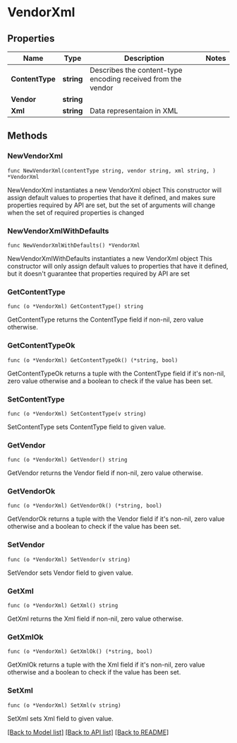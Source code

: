 # VendorXml

## Properties

Name | Type | Description | Notes
------------ | ------------- | ------------- | -------------
**ContentType** | **string** | Describes the content-type encoding received from the vendor | 
**Vendor** | **string** |  | 
**Xml** | **string** | Data representaion in XML | 

## Methods

### NewVendorXml

`func NewVendorXml(contentType string, vendor string, xml string, ) *VendorXml`

NewVendorXml instantiates a new VendorXml object
This constructor will assign default values to properties that have it defined,
and makes sure properties required by API are set, but the set of arguments
will change when the set of required properties is changed

### NewVendorXmlWithDefaults

`func NewVendorXmlWithDefaults() *VendorXml`

NewVendorXmlWithDefaults instantiates a new VendorXml object
This constructor will only assign default values to properties that have it defined,
but it doesn't guarantee that properties required by API are set

### GetContentType

`func (o *VendorXml) GetContentType() string`

GetContentType returns the ContentType field if non-nil, zero value otherwise.

### GetContentTypeOk

`func (o *VendorXml) GetContentTypeOk() (*string, bool)`

GetContentTypeOk returns a tuple with the ContentType field if it's non-nil, zero value otherwise
and a boolean to check if the value has been set.

### SetContentType

`func (o *VendorXml) SetContentType(v string)`

SetContentType sets ContentType field to given value.


### GetVendor

`func (o *VendorXml) GetVendor() string`

GetVendor returns the Vendor field if non-nil, zero value otherwise.

### GetVendorOk

`func (o *VendorXml) GetVendorOk() (*string, bool)`

GetVendorOk returns a tuple with the Vendor field if it's non-nil, zero value otherwise
and a boolean to check if the value has been set.

### SetVendor

`func (o *VendorXml) SetVendor(v string)`

SetVendor sets Vendor field to given value.


### GetXml

`func (o *VendorXml) GetXml() string`

GetXml returns the Xml field if non-nil, zero value otherwise.

### GetXmlOk

`func (o *VendorXml) GetXmlOk() (*string, bool)`

GetXmlOk returns a tuple with the Xml field if it's non-nil, zero value otherwise
and a boolean to check if the value has been set.

### SetXml

`func (o *VendorXml) SetXml(v string)`

SetXml sets Xml field to given value.



[[Back to Model list]](../../README.md#documentation-for-models) [[Back to API list]](../../README.md#documentation-for-api-endpoints) [[Back to README]](../../README.md)


